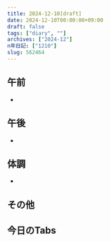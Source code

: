 ```yaml
---
title: 2024-12-10[draft]
date: 2024-12-10T00:00:00+09:00
draft: false
tags: ["diary", ""]
archives: ["2024-12"]
n年日記: ["1210"]
slug: 562464
---
```

## 午前
- 
## 午後
- 
## 体調
- 
## その他
## 今日のTabs